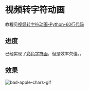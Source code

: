 # 视频转字符动画

教程见[视频转字符动画-Python-60行代码](http://www.cnblogs.com/kirito-c/p/5971988.html)

## 进度

已经实现了[彩色字符画](video2html.py)，但是效率欠佳。。

## 效果
![bad-apple-chars-gif](./gif/bad-apple-chars.gif)